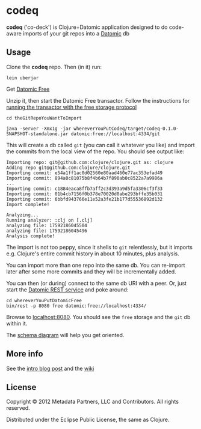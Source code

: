 # codeq

**codeq** ('co-deck') is Clojure+Datomic application designed to do code-aware imports of your git repos into a [Datomic](http://datomic.com) db

## Usage

Clone the **codeq** repo. Then (in it) run:

    lein uberjar

Get [Datomic Free](http://www.datomic.com/get-datomic.html)

Unzip it, then start the Datomic Free transactor. Follow the instructions for [running the transactor with the free storage protocol](http://docs.datomic.com/getting-started.html)

    cd theGitRepoYouWantToImport

    java -server -Xmx1g -jar whereverYouPutCodeq/target/codeq-0.1.0-SNAPSHOT-standalone.jar datomic:free://localhost:4334/git

This will create a db called `git` (you can call it whatever you like) and import the commits from the local view of the repo. You should see output like:

    Importing repo: git@github.com:clojure/clojure.git as: clojure
    Adding repo git@github.com:clojure/clojure.git
    Importing commit: e54a1ff1ac0d02560e80aad460e77ac353efad49
    Importing commit: 894a0c81075b8f4b64b7f890ab0c8522a7a9986a
    ...
    Importing commit: c1884eaca8ffb7aff2c3d393a9d5fa3306cf3f33
    Importing commit: 01b4cb7156f0b378e70020d0abe293bffe35b031
    Importing commit: 6bbfd943766e11e52a3fe21b177d55536892d132
    Import complete!

    Analyzing...
    Running analyzer: :clj on [.clj]
    analyzing file: 17592186045504
    analyzing file: 17592186045496
    Analysis complete!

The import is not too peppy, since it shells to `git` relentlessly, but it imports e.g. Clojure's entire commit history in about 10 minutes, plus analysis.

You can import more than one repo into the same db. You can re-import later after some more commits and they will be incrementally added.

You can then (or during) connect to the same db URI with a peer. Or, just start the [Datomic REST service](http://docs.datomic.com/rest.html) and poke around:

    cd whereverYouPutDatomicFree
    bin/rest -p 8080 free datomic:free://localhost:4334/

Browse to [localhost:8080](http://localhost:8080). You should see the `free` storage and the `git` db within it.

The [schema diagram](https://github.com/downloads/Datomic/codeq/codeq.pdf) will help you get oriented.

## More info

See the [intro blog post](http://blog.datomic.com/2012/10/codeq.html) and the [wiki](https://github.com/Datomic/codeq/wiki)

## License

Copyright © 2012 Metadata Partners, LLC and Contributors. All rights reserved.

Distributed under the Eclipse Public License, the same as Clojure.

